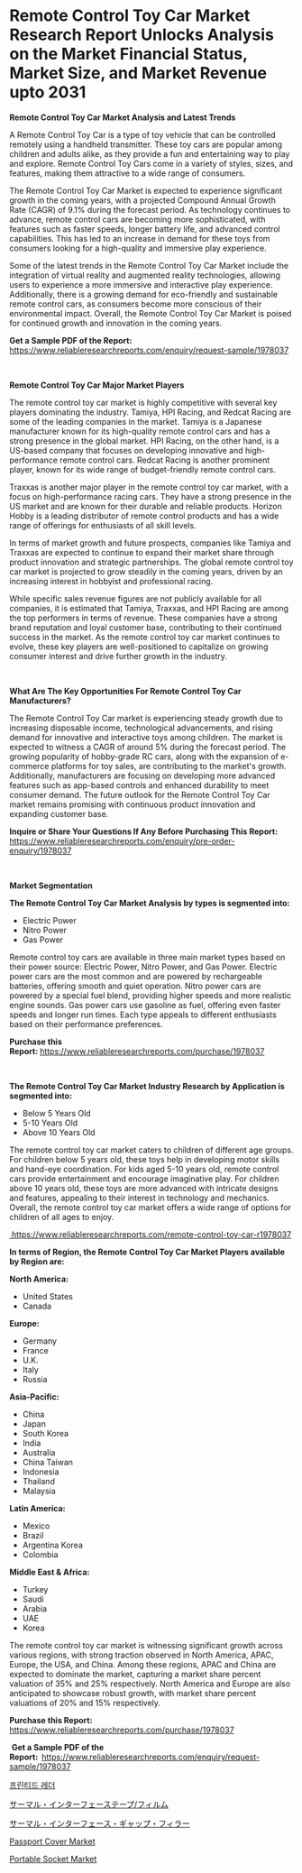 <p><h1>Remote Control Toy Car Market Research Report Unlocks Analysis on the Market Financial Status, Market Size, and Market Revenue upto 2031</h1></p><p><strong>Remote Control Toy Car Market Analysis and Latest Trends</strong></p>
<p><p>A Remote Control Toy Car is a type of toy vehicle that can be controlled remotely using a handheld transmitter. These toy cars are popular among children and adults alike, as they provide a fun and entertaining way to play and explore. Remote Control Toy Cars come in a variety of styles, sizes, and features, making them attractive to a wide range of consumers.</p><p>The Remote Control Toy Car Market is expected to experience significant growth in the coming years, with a projected Compound Annual Growth Rate (CAGR) of 9.1% during the forecast period. As technology continues to advance, remote control cars are becoming more sophisticated, with features such as faster speeds, longer battery life, and advanced control capabilities. This has led to an increase in demand for these toys from consumers looking for a high-quality and immersive play experience.</p><p>Some of the latest trends in the Remote Control Toy Car Market include the integration of virtual reality and augmented reality technologies, allowing users to experience a more immersive and interactive play experience. Additionally, there is a growing demand for eco-friendly and sustainable remote control cars, as consumers become more conscious of their environmental impact. Overall, the Remote Control Toy Car Market is poised for continued growth and innovation in the coming years.</p></p>
<p><strong>Get a Sample PDF of the Report:&nbsp;</strong> <a href="https://www.reliableresearchreports.com/enquiry/request-sample/1978037">https://www.reliableresearchreports.com/enquiry/request-sample/1978037</a></p>
<p>&nbsp;</p>
<p><strong>Remote Control Toy Car Major Market Players</strong></p>
<p><p>The remote control toy car market is highly competitive with several key players dominating the industry. Tamiya, HPI Racing, and Redcat Racing are some of the leading companies in the market. Tamiya is a Japanese manufacturer known for its high-quality remote control cars and has a strong presence in the global market. HPI Racing, on the other hand, is a US-based company that focuses on developing innovative and high-performance remote control cars. Redcat Racing is another prominent player, known for its wide range of budget-friendly remote control cars.</p><p>Traxxas is another major player in the remote control toy car market, with a focus on high-performance racing cars. They have a strong presence in the US market and are known for their durable and reliable products. Horizon Hobby is a leading distributor of remote control products and has a wide range of offerings for enthusiasts of all skill levels.</p><p>In terms of market growth and future prospects, companies like Tamiya and Traxxas are expected to continue to expand their market share through product innovation and strategic partnerships. The global remote control toy car market is projected to grow steadily in the coming years, driven by an increasing interest in hobbyist and professional racing.</p><p>While specific sales revenue figures are not publicly available for all companies, it is estimated that Tamiya, Traxxas, and HPI Racing are among the top performers in terms of revenue. These companies have a strong brand reputation and loyal customer base, contributing to their continued success in the market. As the remote control toy car market continues to evolve, these key players are well-positioned to capitalize on growing consumer interest and drive further growth in the industry.</p></p>
<p>&nbsp;</p>
<p><strong>What Are The Key Opportunities For Remote Control Toy Car Manufacturers?</strong></p>
<p><p>The Remote Control Toy Car market is experiencing steady growth due to increasing disposable income, technological advancements, and rising demand for innovative and interactive toys among children. The market is expected to witness a CAGR of around 5% during the forecast period. The growing popularity of hobby-grade RC cars, along with the expansion of e-commerce platforms for toy sales, are contributing to the market's growth. Additionally, manufacturers are focusing on developing more advanced features such as app-based controls and enhanced durability to meet consumer demand. The future outlook for the Remote Control Toy Car market remains promising with continuous product innovation and expanding customer base.</p></p>
<p><strong>Inquire or Share Your Questions If Any Before Purchasing This Report:</strong> <a href="https://www.reliableresearchreports.com/enquiry/pre-order-enquiry/1978037">https://www.reliableresearchreports.com/enquiry/pre-order-enquiry/1978037</a></p>
<p>&nbsp;</p>
<p><strong>Market Segmentation</strong></p>
<p><strong>The Remote Control Toy Car Market Analysis by types is segmented into:</strong></p>
<p><ul><li>Electric Power</li><li>Nitro Power</li><li>Gas Power</li></ul></p>
<p><p>Remote control toy cars are available in three main market types based on their power source: Electric Power, Nitro Power, and Gas Power. Electric power cars are the most common and are powered by rechargeable batteries, offering smooth and quiet operation. Nitro power cars are powered by a special fuel blend, providing higher speeds and more realistic engine sounds. Gas power cars use gasoline as fuel, offering even faster speeds and longer run times. Each type appeals to different enthusiasts based on their performance preferences.</p></p>
<p><strong>Purchase this Report:&nbsp;</strong><a href="https://www.reliableresearchreports.com/purchase/1978037">https://www.reliableresearchreports.com/purchase/1978037</a></p>
<p>&nbsp;</p>
<p><strong>The Remote Control Toy Car Market Industry Research by Application is segmented into:</strong></p>
<p><ul><li>Below 5 Years Old</li><li>5-10 Years Old</li><li>Above 10 Years Old</li></ul></p>
<p><p>The remote control toy car market caters to children of different age groups. For children below 5 years old, these toys help in developing motor skills and hand-eye coordination. For kids aged 5-10 years old, remote control cars provide entertainment and encourage imaginative play. For children above 10 years old, these toys are more advanced with intricate designs and features, appealing to their interest in technology and mechanics. Overall, the remote control toy car market offers a wide range of options for children of all ages to enjoy.</p></p>
<p><a href="https://www.reliableresearchreports.com/remote-control-toy-car-r1978037">&nbsp;https://www.reliableresearchreports.com/remote-control-toy-car-r1978037</a></p>
<p><strong>In terms of Region, the Remote Control Toy Car Market Players available by Region are:</strong></p>
<p>
    <p> <strong> North America: </strong>
        <ul>
            <li>United States</li>
            <li>Canada</li>
        </ul>
        </p> 
    <p> <strong> Europe: </strong>
        <ul>
            <li>Germany</li>
            <li>France</li>
            <li>U.K.</li>
            <li>Italy</li>
            <li>Russia</li>
        </ul>
        </p> 
    <p> <strong> Asia-Pacific: </strong>
        <ul>
            <li>China</li>
            <li>Japan</li>
            <li>South Korea</li>
            <li>India</li>
            <li>Australia</li>
            <li>China Taiwan</li>
            <li>Indonesia</li>
            <li>Thailand</li>
            <li>Malaysia</li>
        </ul>
        </p> 
    <p> <strong> Latin America: </strong>
        <ul>
            <li>Mexico</li>
            <li>Brazil</li>
            <li>Argentina Korea</li>
            <li>Colombia</li>
        </ul>
        </p> 
    <p> <strong> Middle East & Africa: </strong>
        <ul>
            <li>Turkey</li>
            <li>Saudi</li>
            <li>Arabia</li>
            <li>UAE</li>
            <li>Korea</li>
        </ul>
    </p>
    </p>
<p><p>The remote control toy car market is witnessing significant growth across various regions, with strong traction observed in North America, APAC, Europe, the USA, and China. Among these regions, APAC and China are expected to dominate the market, capturing a market share percent valuation of 35% and 25% respectively. North America and Europe are also anticipated to showcase robust growth, with market share percent valuations of 20% and 15% respectively.</p></p>
<p><strong>Purchase this Report: </strong><a href="https://www.reliableresearchreports.com/purchase/1978037">https://www.reliableresearchreports.com/purchase/1978037</a></p>
<p>&nbsp;<strong>Get a Sample PDF of the Report:&nbsp;&nbsp;</strong><a href="https://www.reliableresearchreports.com/enquiry/request-sample/1978037">https://www.reliableresearchreports.com/enquiry/request-sample/1978037</a></p>
<p><strong></strong></p>
<p><p><a href="https://github.com/Jackieshlerin98056/Market-Research-Report-List-1/blob/main/3887320150318.md">프린티드 레더</a></p><p><a href="https://github.com/JaydaWisoky2014/Market-Research-Report-List-1/blob/main/4971124142516.md">サーマル・インターフェーステープ/フィルム</a></p><p><a href="https://github.com/joaejkdzgyljvo6/Market-Research-Report-List-2/blob/main/5264359142515.md">サーマル・インターフェース・ギャップ・フィラー</a></p><p><a href="https://github.com/mharielmesa/Market-Research-Report-List-3/blob/main/passport-cover-market.md">Passport Cover Market</a></p><p><a href="https://github.com/dringals/Market-Research-Report-List-4/blob/main/portable-socket-market.md">Portable Socket Market</a></p></p>
